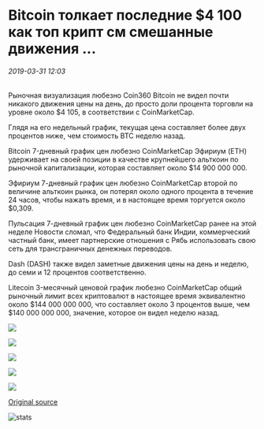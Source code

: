 # Bitcoin толкает последние $4 100 как топ крипт см смешанные движения ...

###### 2019-03-31 12:03

Рыночная визуализация любезно Coin360 Bitcoin не видел почти никакого движения цены на день, до просто доли процента торговли на уровне около $4 105, в соответствии с CoinMarketCap.

Глядя на его недельный график, текущая цена составляет более двух процентов ниже, чем стоимость BTC неделю назад.

Bitcoin 7-дневный график цен любезно CoinMarketCap Эфириум (ETH) удерживает на своей позиции в качестве крупнейшего альткоин по рыночной капитализации, которая составляет около $14 900 000 000.

Эфириум 7-дневный график цен любезно CoinMarketCap второй по величине альткоин рынка, он потерял около одного процента в течение 24 часов, чтобы нажать время, и в настоящее время торгуется около $0,309.

Пульсация 7-дневный график цен любезно CoinMarketCap ранее на этой неделе Новости сломал, что Федеральный банк Индии, коммерческий частный банк, имеет партнерские отношения с Рябь использовать свою сеть для трансграничных денежных переводов.

Dash (DASH) также видел заметные движения цены на день и неделю, до семи и 12 процентов соответственно.

Litecoin 3-месячный ценовой график любезно CoinMarketCap общий рыночный лимит всех криптовалют в настоящее время эквивалентно около $144 000 000 000, что составляет около 3 процентов выше, чем $140 000 000 000, значение, которое он видел неделю назад.

![](https://s3.cointelegraph.com/storage/uploads/view/779d3cce1c11441882f5ed3dd808c3ea.png)

![](https://s3.cointelegraph.com/storage/uploads/view/8b846ba0715e15a7ea4d8a30f4215d55.png)

![](https://s3.cointelegraph.com/storage/uploads/view/9aafaf642cb6dbabb20bcfc087d28849.png)

![](https://s3.cointelegraph.com/storage/uploads/view/9df4b60b9d655893a39a93fc8bcd5214.png)

![](https://s3.cointelegraph.com/storage/uploads/view/707e5f35f8468617974d92721b7aec4c.png)

[Original source](https://cointelegraph.com/news/bitcoin-pushes-past-4-100-as-top-cryptos-see-mixed-movements)

![stats](https://c.statcounter.com/11760860/0/a89fa40b/1/ "stats")